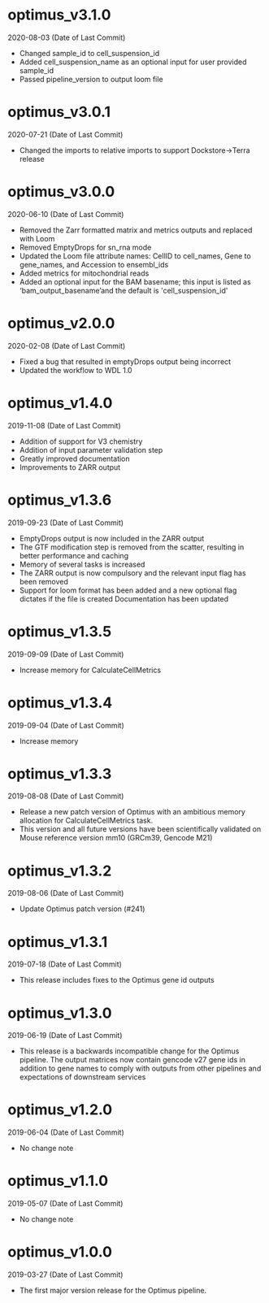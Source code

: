 # optimus_v3.1.0

2020-08-03 (Date of Last Commit)

* Changed sample_id to cell_suspension_id
* Added cell_suspension_name as an optional input for user provided sample_id
* Passed pipeline_version to output loom file  

# optimus_v3.0.1

2020-07-21 (Date of Last Commit)

* Changed the imports to relative imports to support Dockstore->Terra release

# optimus_v3.0.0

2020-06-10 (Date of Last Commit)

* Removed the Zarr formatted matrix and metrics outputs and replaced with Loom
* Removed EmptyDrops for sn_rna mode
* Updated the Loom file attribute names: CellID to cell_names, Gene to gene_names, and Accession to ensembl_ids
* Added metrics for mitochondrial reads
* Added an optional input for the BAM basename; this input is listed as ‘bam_output_basename’and the default is 'cell_suspension_id'

# optimus_v2.0.0
2020-02-08 (Date of Last Commit)

* Fixed a bug that resulted in emptyDrops output being incorrect
* Updated the workflow to WDL 1.0

# optimus_v1.4.0

2019-11-08 (Date of Last Commit)

* Addition of support for V3 chemistry
* Addition of input parameter validation step
* Greatly improved documentation
* Improvements to ZARR output

# optimus_v1.3.6

2019-09-23 (Date of Last Commit)

* EmptyDrops output is now included in the ZARR output
* The GTF modification step is removed from the scatter, resulting in better performance and caching
* Memory of several tasks is increased
* The ZARR output is now compulsory and the relevant input flag has been removed
* Support for loom format has been added and a new optional flag dictates if the file is created
Documentation has been updated


# optimus_v1.3.5

2019-09-09 (Date of Last Commit)

* Increase memory for CalculateCellMetrics

# optimus_v1.3.4

2019-09-04 (Date of Last Commit)

* Increase memory

# optimus_v1.3.3

2019-08-08 (Date of Last Commit)

* Release a new patch version of Optimus with an ambitious memory allocation for CalculateCellMetrics task.
* This version and all future versions have been scientifically validated on Mouse reference version mm10 (GRCm39, Gencode M21)

# optimus_v1.3.2

2019-08-06 (Date of Last Commit)

* Update Optimus patch version (#241)

# optimus_v1.3.1

2019-07-18 (Date of Last Commit)

* This release includes fixes to the Optimus gene id outputs

# optimus_v1.3.0

2019-06-19 (Date of Last Commit)

* This release is a backwards incompatible change for the Optimus pipeline. The output matrices now contain gencode v27 gene ids in addition to gene names to comply with outputs from other pipelines and expectations of downstream services

# optimus_v1.2.0

2019-06-04 (Date of Last Commit)

* No change note

# optimus_v1.1.0

2019-05-07 (Date of Last Commit)

* No change note

# optimus_v1.0.0

2019-03-27 (Date of Last Commit)

* The first major version release for the Optimus pipeline.


